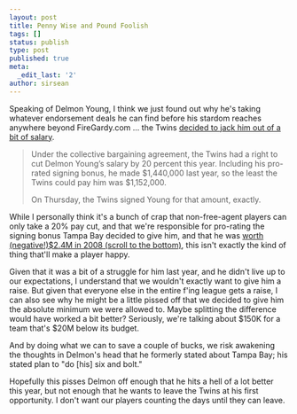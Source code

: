 ```yaml
---
layout: post
title: Penny Wise and Pound Foolish
tags: []
status: publish
type: post
published: true
meta:
  _edit_last: '2'
author: sirsean
---
```

Speaking of Delmon Young, I think we just found out why he's taking whatever endorsement deals he can find before his stardom reaches anywhere beyond FireGardy.com ... the Twins <a href="http://blogs2.startribune.com/blogs/christensen/2009/02/13/bankruptcy-no-threat-for-cash-flush-twins/">decided to jack him out of a bit of salary</a>.
<blockquote>Under the collective bargaining agreement, the Twins had a right to cut Delmon Young’s salary by 20 percent this year. Including his pro-rated signing bonus, he made $1,440,000 last year, so the least the Twins could pay him was $1,152,000.

On Thursday, the Twins signed Young for that amount, exactly.</blockquote>
While I personally think it's a bunch of crap that non-free-agent players can only take a 20% pay cut, and that we're responsible for pro-rating the signing bonus Tampa Bay decided to give him, and that he was <a href="http://www.fangraphs.com/statss.aspx?playerid=2140&amp;position=OF">worth (negative!)$2.4M in 2008 (scroll to the bottom)</a>, this isn't exactly the kind of thing that'll make a player happy.

Given that it was a bit of a struggle for him last year, and he didn't live up to our expectations, I understand that we wouldn't exactly want to give him a raise. But given that everyone else in the entire f'ing league gets a raise, I can also see why he might be a little pissed off that we decided to give him the absolute minimum we were allowed to. Maybe splitting the difference would have worked a bit better? Seriously, we're talking about $150K for a team that's $20M below its budget.

And by doing what we can to save a couple of bucks, we risk awakening the thoughts in Delmon's head that he formerly stated about Tampa Bay; his stated plan to "do [his] six and bolt."

Hopefully this pisses Delmon off enough that he hits a hell of a lot better this year, but not enough that he wants to leave the Twins at his first opportunity. I don't want our players counting the days until they can leave.
